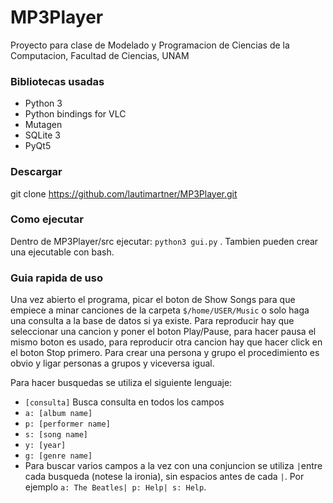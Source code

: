 # MP3Player
Proyecto para clase de Modelado y Programacion de Ciencias de la Computacion, Facultad de Ciencias, UNAM
### Bibliotecas usadas
* Python 3
* Python bindings for VLC
* Mutagen
* SQLite 3
* PyQt5
### Descargar
git clone https://github.com/lautimartner/MP3Player.git
### Como ejecutar
Dentro de MP3Player/src ejecutar: `python3 gui.py` . Tambien pueden crear una ejecutable con bash.
### Guia rapida de uso
Una vez abierto el programa, picar el boton de Show Songs para que empiece a minar canciones de la carpeta `$/home/USER/Music` o solo haga una consulta a la base de datos si ya existe. Para reproducir hay que seleccionar una cancion y poner el boton Play/Pause, para hacer pausa el mismo boton es usado, para reproducir otra cancion hay que hacer click en el boton Stop primero. Para crear una persona y grupo el procedimiento es obvio y ligar personas a grupos y viceversa igual. 

Para hacer busquedas se utiliza el siguiente lenguaje:
* `[consulta]` Busca consulta en todos los campos
* `a: [album name]`
* `p: [performer name]`
* `s: [song name]`
* `y: [year]`
* `g: [genre name]`
* Para buscar varios campos a la vez con una conjuncion se utiliza `|`entre cada busqueda (notese la ironia), sin espacios antes de cada `|`. Por ejemplo `a: The Beatles| p: Help| s: Help`.
